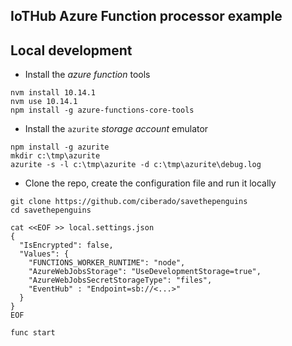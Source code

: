 ## IoTHub Azure Function processor example


## Local development 

* Install the *azure function* tools

```
nvm install 10.14.1
nvm use 10.14.1
npm install -g azure-functions-core-tools
```

* Install the `azurite` *storage account* emulator
```
npm install -g azurite
mkdir c:\tmp\azurite
azurite -s -l c:\tmp\azurite -d c:\tmp\azurite\debug.log
```

* Clone the repo, create the configuration file and run it locally

```
git clone https://github.com/ciberado/savethepenguins
cd savethepenguins

cat <<EOF >> local.settings.json
{
  "IsEncrypted": false,
  "Values": {
    "FUNCTIONS_WORKER_RUNTIME": "node",
    "AzureWebJobsStorage": "UseDevelopmentStorage=true",
    "AzureWebJobsSecretStorageType": "files",
    "EventHub" : "Endpoint=sb://<...>"
  }
}
EOF

func start
```